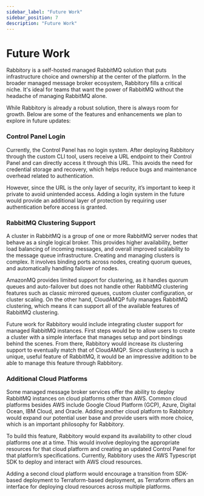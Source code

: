 ```yaml
---
sidebar_label: "Future Work"
sidebar_position: 7
description: "Future Work"
---
```


# Future Work

Rabbitory is a self-hosted managed RabbitMQ solution that puts infrastructure choice and ownership at the center of the platform. In the broader managed message broker ecosystem, Rabbitory fills a critical niche. It's ideal for teams that want the power of RabbitMQ without the headache of managing RabbitMQ alone.

While Rabbitory is already a robust solution, there is always room for growth. Below are some of the features and enhancements we plan to explore in future updates:

### Control Panel Login

Currently, the Control Panel has no login system. After deploying Rabbitory through the custom CLI tool, users receive a URL endpoint to their Control Panel and can directly access it through this URL. This avoids the need for credential storage and recovery, which helps reduce bugs and maintenance overhead related to authentication.

However, since the URL is the only layer of security, it’s important to keep it private to avoid unintended access. Adding a login system in the future would provide an additional layer of protection by requiring user authentication before access is granted.

### RabbitMQ Clustering Support

A cluster in RabbitMQ is a group of one or more RabbitMQ server nodes that behave as a single logical broker. This provides higher availability, better load balancing of incoming messages, and overall improved scalability to the message queue infrastructure. Creating and managing clusters is complex. It involves binding ports across nodes, creating quorum queues, and automatically handling failover of nodes.

AmazonMQ provides limited support for clustering, as it handles quorum queues and auto-failover but does not handle other RabbitMQ clustering features such as classic mirrored queues, custom cluster configuration, or cluster scaling. On the other hand, CloudAMQP fully manages RabbitMQ clustering, which means it can support all of the available features of RabbitMQ clustering.

Future work for Rabbitory would include integrating cluster support for managed RabbitMQ instances. First steps would be to allow users to create a cluster with a simple interface that manages setup and port bindings behind the scenes. From there, Rabbitory would increase its clustering support to eventually match that of CloudAMQP. Since clustering is such a unique, useful feature of RabbitMQ, it would be an impressive addition to be able to manage this feature through Rabbitory.

### Additional Cloud Platforms

Some managed message broker services offer the ability to deploy RabbitMQ instances on cloud platforms other than AWS. Common cloud platforms besides AWS include Google Cloud Platform (GCP), Azure, Digital Ocean, IBM Cloud, and Oracle. Adding another cloud platform to Rabbitory would expand our potential user base and provide users with more choice, which is an important philosophy for Rabbitory.

To build this feature, Rabbitory would expand its availability to other cloud platforms one at a time. This would involve deploying the appropriate resources for that cloud platform and creating an updated Control Panel for that platform’s specifications. Currently, Rabbitory uses the AWS Typescript SDK to deploy and interact with AWS cloud resources.

Adding a second cloud platform would encourage a transition from SDK-based deployment to Terraform-based deployment, as Terraform offers an interface for deploying cloud resources across multiple platforms.
